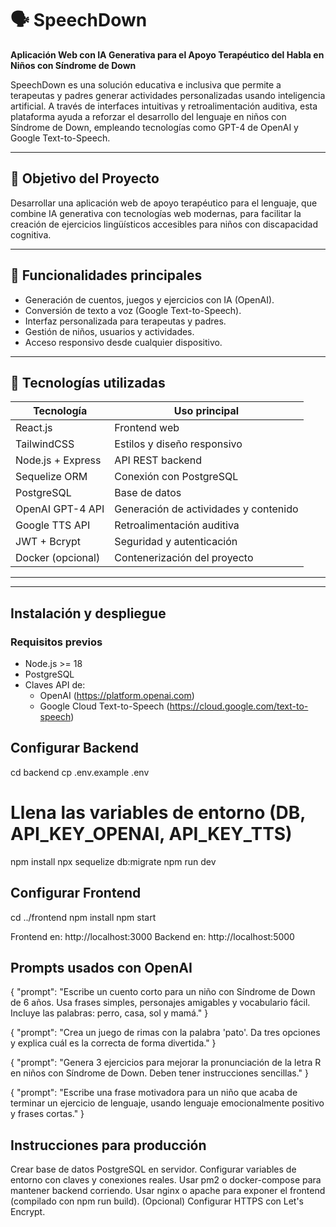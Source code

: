 # 🗣️ SpeechDown

**Aplicación Web con IA Generativa para el Apoyo Terapéutico del Habla en Niños con Síndrome de Down**

SpeechDown es una solución educativa e inclusiva que permite a terapeutas y padres generar actividades personalizadas usando inteligencia artificial. A través de interfaces intuitivas y retroalimentación auditiva, esta plataforma ayuda a reforzar el desarrollo del lenguaje en niños con Síndrome de Down, empleando tecnologías como GPT-4 de OpenAI y Google Text-to-Speech.

---

## 🎯 Objetivo del Proyecto

Desarrollar una aplicación web de apoyo terapéutico para el lenguaje, que combine IA generativa con tecnologías web modernas, para facilitar la creación de ejercicios lingüísticos accesibles para niños con discapacidad cognitiva.

---

## 🧠 Funcionalidades principales

- Generación de cuentos, juegos y ejercicios con IA (OpenAI).
- Conversión de texto a voz (Google Text-to-Speech).
- Interfaz personalizada para terapeutas y padres.
- Gestión de niños, usuarios y actividades.
- Acceso responsivo desde cualquier dispositivo.

---

## 🧰 Tecnologías utilizadas

| Tecnología          | Uso principal                           |
|---------------------|------------------------------------------|
| React.js            | Frontend web                             |
| TailwindCSS         | Estilos y diseño responsivo              |
| Node.js + Express   | API REST backend                         |
| Sequelize ORM       | Conexión con PostgreSQL                  |
| PostgreSQL          | Base de datos                            |
| OpenAI GPT-4 API    | Generación de actividades y contenido    |
| Google TTS API      | Retroalimentación auditiva               |
| JWT + Bcrypt        | Seguridad y autenticación                |
| Docker (opcional)   | Contenerización del proyecto             |

---

---

## Instalación y despliegue

### Requisitos previos

- Node.js >= 18
- PostgreSQL
- Claves API de:
  - OpenAI (https://platform.openai.com)
  - Google Cloud Text-to-Speech (https://cloud.google.com/text-to-speech)
 
  
## Configurar Backend
cd backend
cp .env.example .env
# Llena las variables de entorno (DB, API_KEY_OPENAI, API_KEY_TTS)
npm install
npx sequelize db:migrate
npm run dev

## Configurar Frontend
cd ../frontend
npm install
npm start



Frontend en: http://localhost:3000
Backend en: http://localhost:5000


## Prompts usados con OpenAI

{
  "prompt": "Escribe un cuento corto para un niño con Síndrome de Down de 6 años. Usa frases simples, personajes amigables y vocabulario fácil. Incluye las palabras: perro, casa, sol y mamá."
}

{
  "prompt": "Crea un juego de rimas con la palabra 'pato'. Da tres opciones y explica cuál es la correcta de forma divertida."
}

{
  "prompt": "Genera 3 ejercicios para mejorar la pronunciación de la letra R en niños con Síndrome de Down. Deben tener instrucciones sencillas."
}

{
  "prompt": "Escribe una frase motivadora para un niño que acaba de terminar un ejercicio de lenguaje, usando lenguaje emocionalmente positivo y frases cortas."
}



## Instrucciones para producción
Crear base de datos PostgreSQL en servidor.
Configurar variables de entorno con claves y conexiones reales.
Usar pm2 o docker-compose para mantener backend corriendo.
Usar nginx o apache para exponer el frontend (compilado con npm run build).
(Opcional) Configurar HTTPS con Let's Encrypt.

